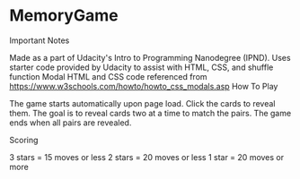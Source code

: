 # MemoryGame
Important Notes

Made as a part of Udacity's Intro to Programming Nanodegree (IPND).
Uses starter code provided by Udacity to assist with HTML, CSS, and shuffle function
Modal HTML and CSS code referenced from https://www.w3schools.com/howto/howto_css_modals.asp
How To Play

The game starts automatically upon page load. Click the cards to reveal them. The goal is to reveal cards two at a time to match the pairs. The game ends when all pairs are revealed.

Scoring

3 stars = 15 moves or less
2 stars = 20 moves or less
1 star = 20 moves or more
